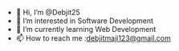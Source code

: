 - 👋 Hi, I’m @Debjit25
- 👀 I’m interested in Software Development
- 🌱 I’m currently learning Web Development
- 📫 How to reach me :debjitmaji123@gmail.com

<!---
Debjit25/Debjit25 is a ✨ special ✨ repository because its `README.md` (this file) appears on your GitHub profile.
You can click the Preview link to take a look at your changes.
--->
